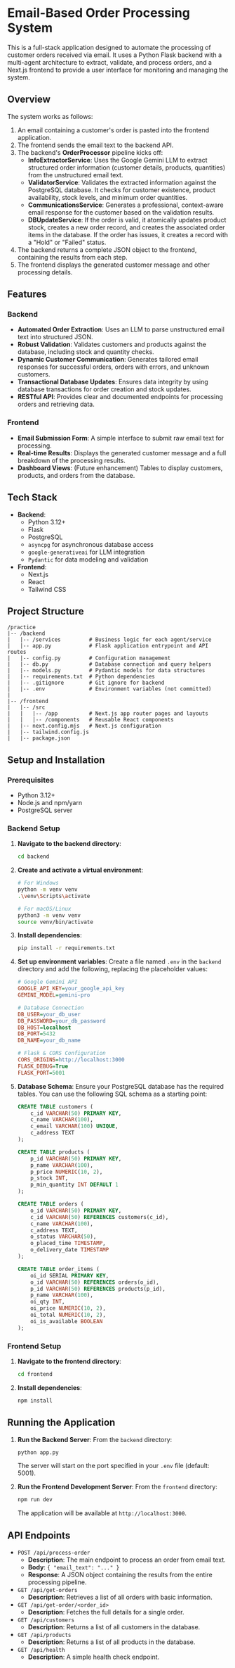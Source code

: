 # Email-Based Order Processing System

This is a full-stack application designed to automate the processing of customer orders received via email. It uses a Python Flask backend with a multi-agent architecture to extract, validate, and process orders, and a Next.js frontend to provide a user interface for monitoring and managing the system.

## Overview

The system works as follows:
1.  An email containing a customer's order is pasted into the frontend application.
2.  The frontend sends the email text to the backend API.
3.  The backend's **OrderProcessor** pipeline kicks off:
    - **InfoExtractorService**: Uses the Google Gemini LLM to extract structured order information (customer details, products, quantities) from the unstructured email text.
    - **ValidatorService**: Validates the extracted information against the PostgreSQL database. It checks for customer existence, product availability, stock levels, and minimum order quantities.
    - **CommunicationsService**: Generates a professional, context-aware email response for the customer based on the validation results.
    - **DBUpdateService**: If the order is valid, it atomically updates product stock, creates a new order record, and creates the associated order items in the database. If the order has issues, it creates a record with a "Hold" or "Failed" status.
4.  The backend returns a complete JSON object to the frontend, containing the results from each step.
5.  The frontend displays the generated customer message and other processing details.

## Features

### Backend
- **Automated Order Extraction**: Uses an LLM to parse unstructured email text into structured JSON.
- **Robust Validation**: Validates customers and products against the database, including stock and quantity checks.
- **Dynamic Customer Communication**: Generates tailored email responses for successful orders, orders with errors, and unknown customers.
- **Transactional Database Updates**: Ensures data integrity by using database transactions for order creation and stock updates.
- **RESTful API**: Provides clear and documented endpoints for processing orders and retrieving data.

### Frontend
- **Email Submission Form**: A simple interface to submit raw email text for processing.
- **Real-time Results**: Displays the generated customer message and a full breakdown of the processing results.
- **Dashboard Views**: (Future enhancement) Tables to display customers, products, and orders from the database.

## Tech Stack

-   **Backend**:
    -   Python 3.12+
    -   Flask
    -   PostgreSQL
    -   `asyncpg` for asynchronous database access
    -   `google-generativeai` for LLM integration
    -   `Pydantic` for data modeling and validation
-   **Frontend**:
    -   Next.js
    -   React
    -   Tailwind CSS

## Project Structure
```
/practice
|-- /backend
|   |-- /services         # Business logic for each agent/service
|   |-- app.py            # Flask application entrypoint and API routes
|   |-- config.py         # Configuration management
|   |-- db.py             # Database connection and query helpers
|   |-- models.py         # Pydantic models for data structures
|   |-- requirements.txt  # Python dependencies
|   |-- .gitignore        # Git ignore for backend
|   |-- .env              # Environment variables (not committed)
|
|-- /frontend
|   |-- /src
|   |   |-- /app          # Next.js app router pages and layouts
|   |   |-- /components   # Reusable React components
|   |-- next.config.mjs   # Next.js configuration
|   |-- tailwind.config.js
|   |-- package.json
```

## Setup and Installation

### Prerequisites
- Python 3.12+
- Node.js and npm/yarn
- PostgreSQL server

### Backend Setup
1.  **Navigate to the backend directory**:
    ```bash
    cd backend
    ```
2.  **Create and activate a virtual environment**:
    ```bash
    # For Windows
    python -m venv venv
    .\venv\Scripts\activate

    # For macOS/Linux
    python3 -m venv venv
    source venv/bin/activate
    ```
3.  **Install dependencies**:
    ```bash
    pip install -r requirements.txt
    ```
4.  **Set up environment variables**:
    Create a file named `.env` in the `backend` directory and add the following, replacing the placeholder values:
    ```ini
    # Google Gemini API
    GOOGLE_API_KEY=your_google_api_key
    GEMINI_MODEL=gemini-pro

    # Database Connection
    DB_USER=your_db_user
    DB_PASSWORD=your_db_password
    DB_HOST=localhost
    DB_PORT=5432
    DB_NAME=your_db_name

    # Flask & CORS Configuration
    CORS_ORIGINS=http://localhost:3000
    FLASK_DEBUG=True
    FLASK_PORT=5001
    ```
5.  **Database Schema**:
    Ensure your PostgreSQL database has the required tables. You can use the following SQL schema as a starting point:
    ```sql
    CREATE TABLE customers (
        c_id VARCHAR(50) PRIMARY KEY,
        c_name VARCHAR(100),
        c_email VARCHAR(100) UNIQUE,
        c_address TEXT
    );

    CREATE TABLE products (
        p_id VARCHAR(50) PRIMARY KEY,
        p_name VARCHAR(100),
        p_price NUMERIC(10, 2),
        p_stock INT,
        p_min_quantity INT DEFAULT 1
    );

    CREATE TABLE orders (
        o_id VARCHAR(50) PRIMARY KEY,
        c_id VARCHAR(50) REFERENCES customers(c_id),
        c_name VARCHAR(100),
        c_address TEXT,
        o_status VARCHAR(50),
        o_placed_time TIMESTAMP,
        o_delivery_date TIMESTAMP
    );

    CREATE TABLE order_items (
        oi_id SERIAL PRIMARY KEY,
        o_id VARCHAR(50) REFERENCES orders(o_id),
        p_id VARCHAR(50) REFERENCES products(p_id),
        p_name VARCHAR(100),
        oi_qty INT,
        oi_price NUMERIC(10, 2),
        oi_total NUMERIC(10, 2),
        oi_is_available BOOLEAN
    );
    ```

### Frontend Setup
1.  **Navigate to the frontend directory**:
    ```bash
    cd frontend
    ```
2.  **Install dependencies**:
    ```bash
    npm install
    ```

## Running the Application

1.  **Run the Backend Server**:
    From the `backend` directory:
    ```bash
    python app.py
    ```
    The server will start on the port specified in your `.env` file (default: 5001).

2.  **Run the Frontend Development Server**:
    From the `frontend` directory:
    ```bash
    npm run dev
    ```
    The application will be available at `http://localhost:3000`.

## API Endpoints

-   `POST /api/process-order`
    -   **Description**: The main endpoint to process an order from email text.
    -   **Body**: `{ "email_text": "..." }`
    -   **Response**: A JSON object containing the results from the entire processing pipeline.
-   `GET /api/get-orders`
    -   **Description**: Retrieves a list of all orders with basic information.
-   `GET /api/get-order/<order_id>`
    -   **Description**: Fetches the full details for a single order.
-   `GET /api/customers`
    -   **Description**: Returns a list of all customers in the database.
-   `GET /api/products`
    -   **Description**: Returns a list of all products in the database.
-   `GET /api/health`
    -   **Description**: A simple health check endpoint. 